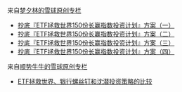 

来自[梦夕林的雪球原创专栏](https://xueqiu.com/9368385364/column)

+ [抄底『ETF拯救世界150份长赢指数投资计划』方案（一）](https://xueqiu.com/9368385364/119955953)
+ [抄底『ETF拯救世界150份长赢指数投资计划』方案（二）](https://xueqiu.com/9368385364/120095604)
+ [抄底『ETF拯救世界150份长赢指数投资计划』方案（三）](https://xueqiu.com/9368385364/120703043)
+ [抄底『ETF拯救世界150份长赢指数投资计划』方案（四）](https://xueqiu.com/9368385364/120925267)



来自[顺势牛牛的雪球原创专栏](https://xueqiu.com/4260332872/column)

+ [ETF拯救世界、银行螺丝钉和沈潜投资策略的比较](https://xueqiu.com/4260332872/94992357)

